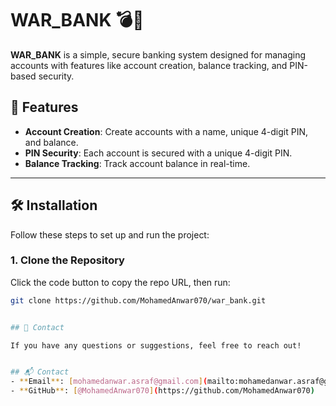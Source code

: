 # WAR_BANK 💣🏦

**WAR_BANK** is a simple, secure banking system designed for managing accounts with features like account creation, balance tracking, and PIN-based security.

## 🌟 Features

- **Account Creation**: Create accounts with a name, unique 4-digit PIN, and balance.
- **PIN Security**: Each account is secured with a unique 4-digit PIN.
- **Balance Tracking**: Track account balance in real-time.

---

## 🛠️ Installation

Follow these steps to set up and run the project:

### 1. Clone the Repository

Click the code button to copy the repo URL, then run:

```bash
git clone https://github.com/MohamedAnwar070/war_bank.git


## 📧 Contact

If you have any questions or suggestions, feel free to reach out!


## 📬 Contact
- **Email**: [mohamedanwar.asraf@gmail.com](mailto:mohamedanwar.asraf@gmail.com)
- **GitHub**: [@MohamedAnwar070](https://github.com/MohamedAnwar070)
